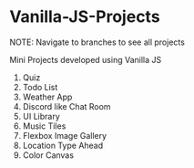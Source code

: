 # Vanilla-JS-Projects

NOTE: Navigate to branches to see all projects

Mini Projects developed using Vanilla JS

1. Quiz
2. Todo List
3. Weather App
4. Discord like Chat Room
5. UI Library
6. Music Tiles
7. Flexbox Image Gallery
8. Location Type Ahead
9. Color Canvas